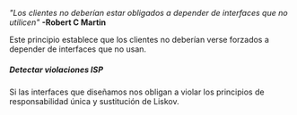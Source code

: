 *"Los clientes no deberían estar obligados a depender de interfaces que no utilicen"*
**-Robert C Martin** 

Este principio establece que los clientes no deberían verse forzados a depender de interfaces que no usan.
##### Detectar violaciones ISP
Si las interfaces que diseñamos nos obligan a violar los principios de responsabilidad única y sustitución de Liskov.